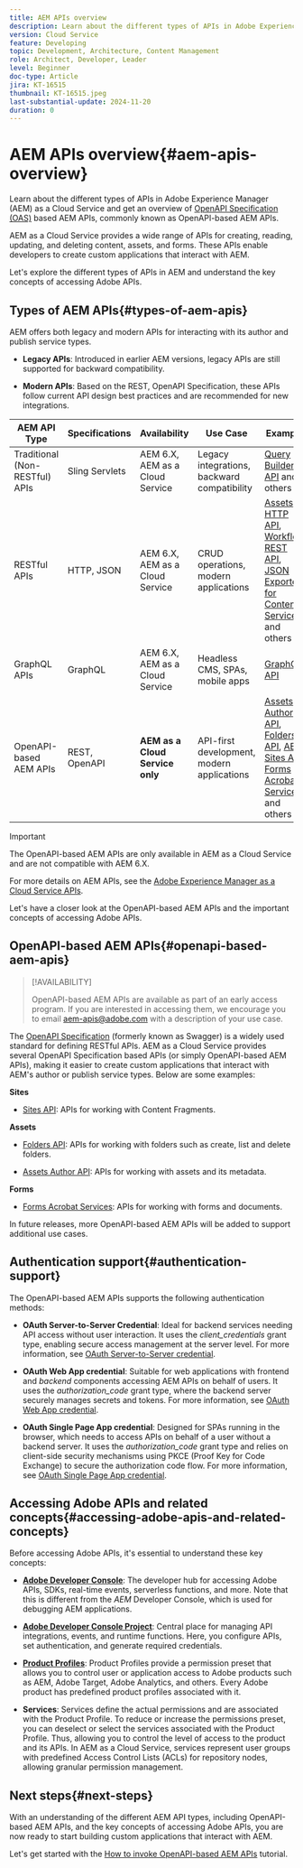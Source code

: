 ```yaml
---
title: AEM APIs overview
description: Learn about the different types of APIs in Adobe Experience Manager (AEM) and get an overview of OpenAPI Specification based APIs, commonly known as OpenAPI-based AEM APIs.
version: Cloud Service
feature: Developing
topic: Development, Architecture, Content Management
role: Architect, Developer, Leader
level: Beginner
doc-type: Article
jira: KT-16515
thumbnail: KT-16515.jpeg
last-substantial-update: 2024-11-20
duration: 0
---
```


# AEM APIs overview{#aem-apis-overview}

Learn about the different types of APIs in Adobe Experience Manager (AEM) as a Cloud Service and get an overview of [OpenAPI Specification (OAS)](https://swagger.io/specification/) based AEM APIs, commonly known as OpenAPI-based AEM APIs.

AEM as a Cloud Service provides a wide range of APIs for creating, reading, updating, and deleting content, assets, and forms. These APIs enable developers to create custom applications that interact with AEM. 

Let's explore the different types of APIs in AEM and understand the key concepts of accessing Adobe APIs.

## Types of AEM APIs{#types-of-aem-apis}

AEM offers both legacy and modern APIs for interacting with its author and publish service types.

- **Legacy APIs**: Introduced in earlier AEM versions, legacy APIs are still supported for backward compatibility.

- **Modern APIs**: Based on the REST, OpenAPI Specification, these APIs follow current API design best practices and are recommended for new integrations.


| AEM API Type | Specifications | Availability |Use Case | Example |
| --- | --- | --- | --- | --- |
| Traditional (Non-RESTful) APIs | Sling Servlets | AEM 6.X, AEM as a Cloud Service | Legacy integrations, backward compatibility | [Query Builder API](https://experienceleague.adobe.com/en/docs/experience-manager-cloud-service/content/implementing/developing/full-stack/search/query-builder-api) and others |
| RESTful APIs | HTTP, JSON     | AEM 6.X, AEM as a Cloud Service | CRUD operations, modern applications |  [Assets HTTP API](https://experienceleague.adobe.com/en/docs/experience-manager-cloud-service/content/assets/admin/mac-api-assets), [Workflow REST API](https://experienceleague.adobe.com/en/docs/experience-manager-65/content/implementing/developing/extending-aem/extending-workflows/workflows-program-interaction#using-the-workflow-rest-api), [JSON Exporter for Content Services](https://experienceleague.adobe.com/en/docs/experience-manager-cloud-service/content/implementing/developing/full-stack/components-templates/json-exporter) and others |
| GraphQL APIs  |  GraphQL | AEM 6.X, AEM as a Cloud Service | Headless CMS, SPAs, mobile apps | [GraphQL API](https://experienceleague.adobe.com/en/docs/experience-manager-cloud-service/content/headless/graphql-api/content-fragments) |
| OpenAPI-based AEM APIs | REST, OpenAPI | **AEM as a Cloud Service only** | API-first development, modern applications | [Assets Author API](https://developer.adobe.com/experience-cloud/experience-manager-apis/api/experimental/assets/author/), [Folders API](https://developer.adobe.com/experience-cloud/experience-manager-apis/api/experimental/folders/), [AEM Sites API](https://developer.adobe.com/experience-cloud/experience-manager-apis/api/experimental/sites/delivery/), [Forms Acrobat Services](https://developer.adobe.com/experience-cloud/experience-manager-apis/api/experimental/document/) and others |

>[!IMPORTANT]
>
>The OpenAPI-based AEM APIs are only available in AEM as a Cloud Service and are not compatible with AEM 6.X. 

For more details on AEM APIs, see the [Adobe Experience Manager as a Cloud Service APIs](https://developer.adobe.com/experience-cloud/experience-manager-apis/).

Let's have a closer look at the OpenAPI-based AEM APIs and the important concepts of accessing Adobe APIs.

## OpenAPI-based AEM APIs{#openapi-based-aem-apis}

>[!AVAILABILITY]
>
>OpenAPI-based AEM APIs are available as part of an early access program. If you are interested in accessing them, we encourage you to email [aem-apis@adobe.com](mailto:aem-apis@adobe.com) with a description of your use case.

The [OpenAPI Specification](https://swagger.io/specification/) (formerly known as Swagger) is a widely used standard for defining RESTful APIs. AEM as a Cloud Service provides several OpenAPI Specification based APIs (or simply OpenAPI-based AEM APIs), making it easier to create custom applications that interact with AEM's author or publish service types. Below are some examples:

**Sites**

- [Sites API](https://developer.adobe.com/experience-cloud/experience-manager-apis/api/experimental/sites/delivery/): APIs for working with Content Fragments.

**Assets**

- [Folders API](https://developer.adobe.com/experience-cloud/experience-manager-apis/api/experimental/folders/): APIs for working with folders such as create, list and delete folders.

- [Assets Author API](https://developer.adobe.com/experience-cloud/experience-manager-apis/api/experimental/assets/author/): APIs for working with assets and its metadata.

**Forms**

- [Forms Acrobat Services](https://developer.adobe.com/experience-cloud/experience-manager-apis/api/experimental/document/): APIs for working with forms and documents.

In future releases, more OpenAPI-based AEM APIs will be added to support additional use cases.

## Authentication support{#authentication-support}

The OpenAPI-based AEM APIs supports the following authentication methods:

- **OAuth Server-to-Server Credential**: Ideal for backend services needing API access without user interaction. It uses the _client_credentials_ grant type, enabling secure access management at the server level. For more information, see [OAuth Server-to-Server credential](https://developer.adobe.com/developer-console/docs/guides/authentication/ServerToServerAuthentication/#oauth-server-to-server-credential).

- **OAuth Web App credential**: Suitable for web applications with frontend and _backend_ components accessing AEM APIs on behalf of users. It uses the _authorization_code_ grant type, where the backend server securely manages secrets and tokens. For more information, see [OAuth Web App credential](https://developer.adobe.com/developer-console/docs/guides/authentication/UserAuthentication/implementation/#oauth-web-app-credential).

- **OAuth Single Page App credential**: Designed for SPAs running in the browser, which needs to access APIs on behalf of a user without a backend server. It uses the _authorization_code_ grant type and relies on client-side security mechanisms using PKCE (Proof Key for Code Exchange) to secure the authorization code flow. For more information, see [OAuth Single Page App credential](https://developer.adobe.com/developer-console/docs/guides/authentication/UserAuthentication/implementation/#oauth-single-page-app-credential).

## Accessing Adobe APIs and related concepts{#accessing-adobe-apis-and-related-concepts}

Before accessing Adobe APIs, it's essential to understand these key concepts:

- **[Adobe Developer Console](https://developer.adobe.com/)**: The developer hub for accessing Adobe APIs, SDKs, real-time events, serverless functions, and more. Note that this is different from the _AEM_ Developer Console, which is used for debugging AEM applications.

- **[Adobe Developer Console Project](https://developer.adobe.com/developer-console/docs/guides/projects/)**: Central place for managing API integrations, events, and runtime functions. Here, you configure APIs, set authentication, and generate required credentials.

- **[Product Profiles](https://helpx.adobe.com/enterprise/using/manage-product-profiles.html)**: Product Profiles provide a permission preset that allows you to control user or application access to Adobe products such as AEM, Adobe Target, Adobe Analytics, and others. Every Adobe product has predefined product profiles associated with it.

- **Services**: Services define the actual permissions and are associated with the Product Profile. To reduce or increase the permissions preset, you can deselect or select the services associated with the Product Profile. Thus, allowing you to control the level of access to the product and its APIs. In AEM as a Cloud Service, services represent user groups with predefined Access Control Lists (ACLs) for repository nodes, allowing granular permission management.

## Next steps{#next-steps}

With an understanding of the different AEM API types, including 
OpenAPI-based AEM APIs, and the key concepts of accessing Adobe APIs, you are now ready to start building custom applications that interact with AEM.

Let's get started with the [How to invoke OpenAPI-based AEM APIs](invoke-openapi-based-aem-apis.md) tutorial.
